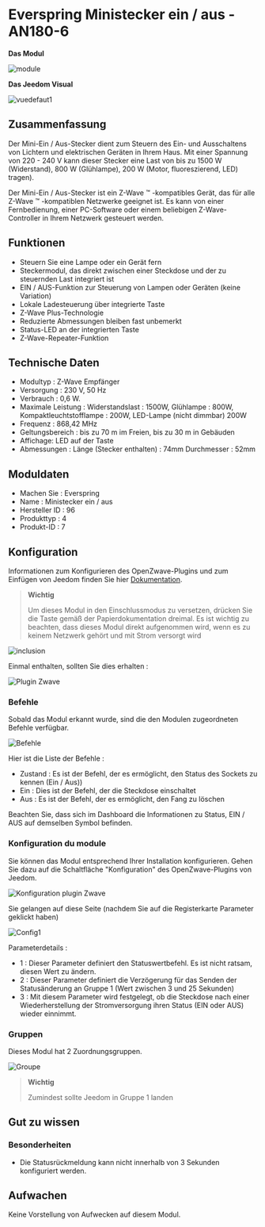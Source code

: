 # Everspring Ministecker ein / aus - AN180-6

**Das Modul**

![module](images/everspring.AN180-6/module.jpg)

**Das Jeedom Visual**

![vuedefaut1](images/everspring.AN180-6/vuedefaut1.jpg)

## Zusammenfassung

Der Mini-Ein / Aus-Stecker dient zum Steuern des Ein- und Ausschaltens von Lichtern und elektrischen Geräten in Ihrem Haus. Mit einer Spannung von 220 - 240 V kann dieser Stecker eine Last von bis zu 1500 W (Widerstand), 800 W (Glühlampe), 200 W (Motor, fluoreszierend, LED) tragen).

Der Mini-Ein / Aus-Stecker ist ein Z-Wave ™ -kompatibles Gerät, das für alle Z-Wave ™ -kompatiblen Netzwerke geeignet ist. Es kann von einer Fernbedienung, einer PC-Software oder einem beliebigen Z-Wave-Controller in Ihrem Netzwerk gesteuert werden.

## Funktionen

-   Steuern Sie eine Lampe oder ein Gerät fern
-   Steckermodul, das direkt zwischen einer Steckdose und der zu steuernden Last integriert ist
-   EIN / AUS-Funktion zur Steuerung von Lampen oder Geräten (keine Variation)
-   Lokale Ladesteuerung über integrierte Taste
-   Z-Wave Plus-Technologie
-   Reduzierte Abmessungen bleiben fast unbemerkt
-   Status-LED an der integrierten Taste
-   Z-Wave-Repeater-Funktion

## Technische Daten

-   Modultyp : Z-Wave Empfänger
-   Versorgung : 230 V, 50 Hz
-   Verbrauch : 0,6 W.
-   Maximale Leistung : Widerstandslast : 1500W, Glühlampe : 800W, Kompaktleuchtstofflampe : 200W, LED-Lampe (nicht dimmbar) 200W
-   Frequenz : 868,42 MHz
-   Geltungsbereich : bis zu 70 m im Freien, bis zu 30 m in Gebäuden
-   Affichage: LED auf der Taste
-   Abmessungen : Länge (Stecker enthalten) : 74mm Durchmesser : 52mm

## Moduldaten

-   Machen Sie : Everspring
-   Name : Ministecker ein / aus
-   Hersteller ID : 96
-   Produkttyp : 4
-   Produkt-ID : 7

## Konfiguration

Informationen zum Konfigurieren des OpenZwave-Plugins und zum Einfügen von Jeedom finden Sie hier [Dokumentation](https://doc.jeedom.com/de_DE/plugins/automation%20protocol/openzwave/).

> **Wichtig**
>
> Um dieses Modul in den Einschlussmodus zu versetzen, drücken Sie die Taste gemäß der Papierdokumentation dreimal. Es ist wichtig zu beachten, dass dieses Modul direkt aufgenommen wird, wenn es zu keinem Netzwerk gehört und mit Strom versorgt wird

![inclusion](images/everspring.AN180-6/inclusion.jpg)

Einmal enthalten, sollten Sie dies erhalten :

![Plugin Zwave](images/everspring.AN180-6/information.jpg)

### Befehle

Sobald das Modul erkannt wurde, sind die den Modulen zugeordneten Befehle verfügbar.

![Befehle](images/everspring.AN180-6/commandes.jpg)

Hier ist die Liste der Befehle :

-   Zustand : Es ist der Befehl, der es ermöglicht, den Status des Sockets zu kennen (Ein / Aus))
-   Ein : Dies ist der Befehl, der die Steckdose einschaltet
-   Aus : Es ist der Befehl, der es ermöglicht, den Fang zu löschen

Beachten Sie, dass sich im Dashboard die Informationen zu Status, EIN / AUS auf demselben Symbol befinden.

### Konfiguration du module

Sie können das Modul entsprechend Ihrer Installation konfigurieren. Gehen Sie dazu auf die Schaltfläche "Konfiguration" des OpenZwave-Plugins von Jeedom.

![Konfiguration plugin Zwave](images/plugin/bouton_configuration.jpg)

Sie gelangen auf diese Seite (nachdem Sie auf die Registerkarte Parameter geklickt haben)

![Config1](images/everspring.AN180-6/config1.jpg)

Parameterdetails :

-   1 : Dieser Parameter definiert den Statuswertbefehl. Es ist nicht ratsam, diesen Wert zu ändern.
-   2 : Dieser Parameter definiert die Verzögerung für das Senden der Statusänderung an Gruppe 1 (Wert zwischen 3 und 25 Sekunden)
-   3 : Mit diesem Parameter wird festgelegt, ob die Steckdose nach einer Wiederherstellung der Stromversorgung ihren Status (EIN oder AUS) wieder einnimmt.

### Gruppen

Dieses Modul hat 2 Zuordnungsgruppen.

![Groupe](images/everspring.AN180-6/groupe.jpg)

> **Wichtig**
>
> Zumindest sollte Jeedom in Gruppe 1 landen

## Gut zu wissen

### Besonderheiten

-   Die Statusrückmeldung kann nicht innerhalb von 3 Sekunden konfiguriert werden.

## Aufwachen

Keine Vorstellung von Aufwecken auf diesem Modul.
